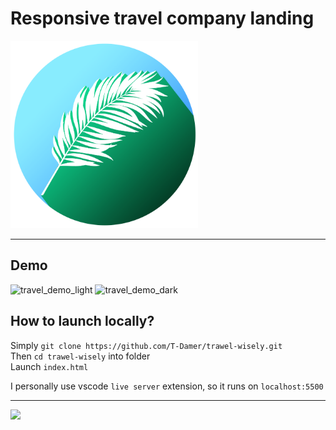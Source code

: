 # Responsive travel company landing

<img src="assets/img/logo.png" width="300" height="300">

---

## Demo

![travel_demo_light](https://user-images.githubusercontent.com/49658988/129183781-523b9d9d-819c-4dcc-ac9a-eb41c39e1b3a.png)
![travel_demo_dark](https://user-images.githubusercontent.com/49658988/129183789-2968c4f0-6f5d-47a9-949a-e25b342d8ac2.png)


## How to launch locally?

Simply `git clone https://github.com/T-Damer/trawel-wisely.git`\
Then `cd trawel-wisely` into folder\
Launch `index.html`

I personally use vscode `live server` extension, so it runs on `localhost:5500`

---

<a href="https://www.buymeacoffee.com/tdamer"><img src="https://img.buymeacoffee.com/button-api/?text=Support me with a coffee&emoji=☕️&slug=tdamer&button_colour=ffcc33&font_colour=000&font_family=Lato&outline_colour=000&coffee_colour=000"></a>
